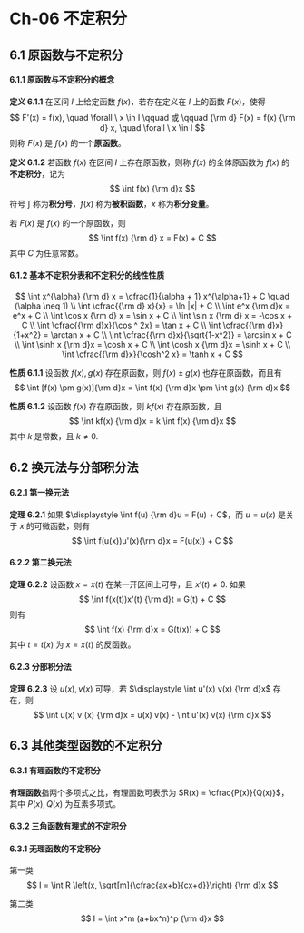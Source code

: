 # Ch-06  不定积分

## 6.1  原函数与不定积分

#### 6.1.1  原函数与不定积分的概念

**定义  6.1.1**    在区间 $I$ 上给定函数 $f(x)$，若存在定义在 $I$ 上的函数 $F(x)$，使得
$$
F'(x) = f(x), \quad \forall \ x \in I \qquad 或 \qquad {\rm d} F(x) = f(x) {\rm d} x, \quad \forall \ x \in I
$$
则称 $F(x)$ 是 $f(x)$ 的一个**原函数**。



**定义  6.1.2**    若函数 $f(x)$ 在区间 $I$ 上存在原函数，则称 $f(x)$ 的全体原函数为 $f(x)$ 的**不定积分**，记为
$$
\int f(x) {\rm d}x
$$
符号 $\displaystyle \int$ 称为**积分号**，$f(x)$ 称为**被积函数**，$x$ 称为**积分变量**。

若 $F(x)$ 是 $f(x)$ 的一个原函数，则
$$
\int f(x) {\rm d} x = F(x) + C
$$
其中 $C$ 为任意常数。



#### 6.1.2  基本不定积分表和不定积分的线性性质

$$
\int x^{\alpha} {\rm d} x = \cfrac{1}{\alpha + 1} x^{\alpha+1} + C \quad (\alpha \neq 1) \\
\int \cfrac{{\rm d} x}{x} = \ln |x| + C \\
\int e^x {\rm d}x = e^x + C \\
\int \cos x {\rm d} x = \sin x + C \\
\int \sin x {\rm d} x = -\cos x + C \\
\int \cfrac{{\rm d}x}{\cos ^ 2x} = \tan x + C \\
\int \cfrac{{\rm d}x}{1+x^2} = \arctan x + C \\
\int \cfrac{{\rm d}x}{\sqrt{1-x^2}} = \arcsin x + C \\
\int \sinh x {\rm d}x = \cosh x + C \\
\int \cosh x {\rm d}x = \sinh x + C \\
\int \cfrac{{\rm d}x}{\cosh^2 x} = \tanh x + C
$$



**性质  6.1.1**    设函数 $f(x), g(x)$ 存在原函数，则 $f(x) \pm g(x)$ 也存在原函数，而且有
$$
\int [f(x) \pm g(x)]{\rm d}x = \int f(x) {\rm d}x \pm \int g(x) {\rm d}x
$$


**性质  6.1.2**    设函数 $f(x)$ 存在原函数，则 $kf(x)$ 存在原函数，且
$$
\int kf(x) {\rm d}x = k \int f(x) {\rm d}x
$$
其中 $k$ 是常数，且 $k \neq 0$. 



## 6.2  换元法与分部积分法

#### 6.2.1  第一换元法

**定理  6.2.1**    如果 $\displaystyle \int f(u) {\rm d}u = F(u) + C$，而 $u = u(x)$ 是关于 $x$ 的可微函数，则有
$$
\int f(u(x))u'(x){\rm d}x = F(u(x)) + C
$$


#### 6.2.2  第二换元法

**定理  6.2.2**    设函数 $x = x(t)$ 在某一开区间上可导，且 $x'(t) \neq 0$. 如果
$$
\int f(x(t))x'(t) {\rm d}t = G(t) + C
$$
则有
$$
\int f(x) {\rm d}x = G(t(x)) + C
$$
其中 $t = t(x)$ 为 $x = x(t)$ 的反函数。



#### 6.2.3  分部积分法

**定理  6.2.3**    设 $u(x), v(x)$ 可导，若 $\displaystyle \int u'(x) v(x) {\rm d}x$ 存在，则
$$
\int u(x) v'(x) {\rm d}x = u(x) v(x) - \int u'(x) v(x) {\rm d}x
$$


## 6.3  其他类型函数的不定积分

#### 6.3.1  有理函数的不定积分

**有理函数**指两个多项式之比，有理函数可表示为 $R(x) = \cfrac{P(x)}{Q(x)}$，其中 $P(x), Q(x)$ 为互素多项式。



#### 6.3.2  三角函数有理式的不定积分



#### 6.3.1  无理函数的不定积分

第一类
$$
I = \int R \left(x, \sqrt[m]{\cfrac{ax+b}{cx+d}}\right) {\rm d}x
$$


第二类
$$
I = \int x^m (a+bx^n)^p {\rm d}x
$$

